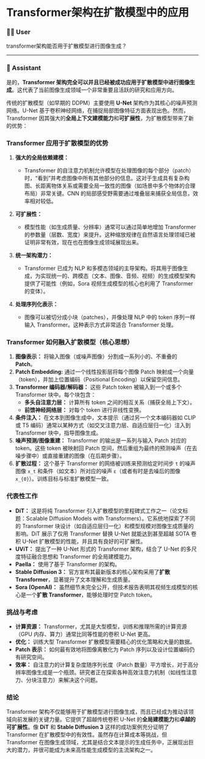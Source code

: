 # Transformer架构在扩散模型中的应用

### 🧑‍💻 User

transformer架构能否用于扩散模型进行图像生成？

---

### 🤖 Assistant

是的，**Transformer 架构完全可以并且已经被成功应用于扩散模型中进行图像生成**。这代表了当前图像生成领域一个非常重要且活跃的研究和应用方向。

传统的扩散模型（如早期的 DDPM）主要使用 **U-Net** 架构作为其核心的噪声预测网络。U-Net 基于卷积神经网络，在捕捉局部图像特征方面表现出色。然而，Transformer 因其强大的**全局上下文建模能力**和**可扩展性**，为扩散模型带来了新的优势：

### Transformer 应用于扩散模型的优势

1.  **强大的全局依赖建模：**
    *   Transformer 的自注意力机制允许模型在处理图像的每个部分（patch）时，“看到”并考虑图像中所有其他部分的信息。这对于生成具有复杂构图、长距离物体关系或需要全局一致性的图像（如场景中多个物体的合理布局）非常关键。CNN 的局部感受野需要通过堆叠层来捕获全局信息，效率相对较低。

2.  **可扩展性：**
    *   模型性能（如生成质量、分辨率）通常可以通过简单地增加 Transformer 的参数量（层数、宽度）来提升。这种缩放规律在自然语言处理领域已被证明非常有效，现在也在图像生成领域展现出来。

3.  **统一架构潜力：**
    *   Transformer 已成为 NLP 和多模态领域的主导架构。将其用于图像生成，为实现统一的、跨模态（文本、图像、音频、视频）的生成模型架构提供了可能性（例如，Sora 视频生成模型的核心也利用了 Transformer 的变体）。

4.  **处理序列化表示：**
    *   图像可以被切分成小块（patches），并像处理 NLP 中的 token 序列一样输入 Transformer。这种表示方式非常适合 Transformer 处理。

### Transformer 如何融入扩散模型（核心思想）

1.  **图像表示：** 将输入图像（或噪声图像）分割成一系列小的、不重叠的 **Patch**。
2.  **Patch Embedding:** 通过一个线性投影层将每个图像 Patch 映射成一个向量（token），并加上位置编码（Positional Encoding）以保留空间信息。
3.  **Transformer 编码器/解码器：** 这些 Patch token 被输入到一个或多个 Transformer 块中。每个块包含：
    *   **多头自注意力层：** 计算所有 token 之间的相互关系（捕获全局上下文）。
    *   **前馈神经网络层：** 对每个 token 进行非线性变换。
4.  **条件注入：** 在文本到图像生成中，文本提示（通过另一个文本编码器如 CLIP 或 T5 编码）通常以某种方式（如交叉注意力层、自适应层归一化）注入到 Transformer 块中，指导图像生成。
5.  **噪声预测/图像重建：** Transformer 的输出是一系列与输入 Patch 对应的 token。这些 token 被映射回 Patch 空间，然后重组为最终的预测噪声（在去噪步骤中）或直接重建的图像（在后期步骤）。
6.  **扩散过程：** 这个基于 Transformer 的网络被训练来预测给定时间步 `t` 的噪声图像 `x_t` 和条件（如文本）所对应的噪声 `ε`（或者有时是去噪后的图像 `x_{0}`）。训练目标与标准扩散模型一致。

### 代表性工作

*   **DiT：** 这是将纯 Transformer 引入扩散模型的里程碑式工作之一（论文标题：Scalable Diffusion Models with Transformers）。它系统地探索了不同的 Transformer 块设计（如自适应层归一化）和模型规模对图像生成质量的影响。DiT 展示了仅用 Transformer 替换 U-Net 就能达到甚至超越 SOTA 卷积 U-Net 扩散模型的性能，并且具有良好的可扩展性。
*   **UViT：** 提出了一种 U-Net 形式的 Transformer 架构，结合了 U-Net 的多尺度特征融合思想和 Transformer 的全局建模能力。
*   **Paella：** 使用了基于 Transformer 的架构。
*   **Stable Diffusion 3：** 官方宣布其最新版本的核心架构采用了**扩散 Transformer**，显著提升了文本理解和生成质量。
*   **Sora (OpenAI)：** 虽然细节未完全公开，但技术报告表明其视频生成模型的核心是一个**扩散 Transformer**，能够处理时空 Patch token。

### 挑战与考虑

*   **计算资源：** Transformer，尤其是大型模型，训练和推理所需的计算资源（GPU 内存、算力）通常比同等性能的卷积 U-Net 更高。
*   **优化：** 训练大型 Transformer 扩散模型需要精心的优化策略和大量的数据。
*   **Patch 表示：** 如何最有效地将图像离散化为 Patch 序列以及设计位置编码仍有研究空间。
*   **效率：** 自注意力的计算复杂度随序列长度（Patch 数量）平方增长，对于高分辨率图像生成是一个瓶颈。研究者正在探索各种高效注意力机制（如线性注意力、分块注意力）来解决这个问题。

### 结论

Transformer 架构不仅能够用于扩散模型进行图像生成，而且已经成为推动该领域向前发展的关键力量。它提供了超越传统卷积 U-Net 的**全局建模能力**和**卓越的可扩展性**。像 **DiT** 和 **Stable Diffusion 3** 这样的成功案例充分证明了 Transformer 在扩散模型中的有效性。虽然存在计算成本等挑战，但 Transformer 在图像生成领域，尤其是结合文本提示的生成任务中，正展现出巨大的潜力，并很可能成为未来高性能生成模型的主流架构之一。